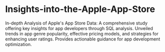 # Insights-into-the-Apple-App-Store
In-depth Analysis of Apple's App Store Data: A comprehensive study offering key insights for app developers through SQL analysis. Unveiled trends in app genre popularity, effective pricing models, and strategies for enhancing user ratings. Provides actionable guidance for app development optimization.
